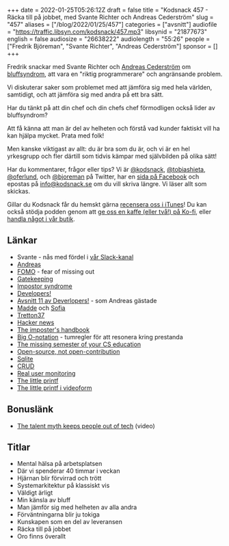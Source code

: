 +++
date = 2022-01-25T05:26:12Z
draft = false
title = "Kodsnack 457 - Räcka till på jobbet, med Svante Richter och Andreas Cederström"
slug = "457"
aliases = ["/blog/2022/01/25/457"]
categories = ["avsnitt"]
audiofile = "https://traffic.libsyn.com/kodsnack/457.mp3"
libsynid = "21877673"
english = false
audiosize = "26638222"
audiolength = "55:26"
people = ["Fredrik Björeman", "Svante Richter", "Andreas Cederström"]
sponsor = []
+++

Fredrik snackar med Svante Richter och [Andreas Cederström](https://twitter.com/andriijas) om [bluffsyndrom](https://en.wikipedia.org/wiki/Impostor_syndrome), att vara en "riktig programmerare" och angränsande problem.

Vi diskuterar saker som problemet med att jämföra sig med hela världen, samtidigt, och att jämföra sig med andra på ett bra sätt.

Har du tänkt på att din chef och din chefs chef förmodligen också lider av bluffsyndrom?

Att få känna att man är del av helheten och förstå vad kunder faktiskt vill ha kan hjälpa mycket. Prata med folk!

Men kanske viktigast av allt: du är bra som du är, och vi är en hel yrkesgrupp och fler därtill som tidvis kämpar med självbilden på olika sätt!

Har du kommentarer, frågor eller tips? Vi är [@kodsnack](https://www.twitter.com/kodsnack), [@tobiashieta](https://www.twitter.com/tobiashieta), [@oferlund](https://www.twitter.com/oferlund), och [@bjoreman](https://www.twitter.com/bjoreman) på Twitter, har en [sida på Facebook](https://www.facebook.com/kodsnack) och epostas på [info@kodsnack.se](mailto:info@kodsnack.se) om du vill skriva längre. Vi läser allt som skickas.

Gillar du Kodsnack får du hemskt gärna [recensera oss i iTunes](https://itunes.apple.com/se/podcast/kodsnack/id561631498?l=en)! Du kan också stödja podden genom att <a href="https://ko-fi.com/kodsnack" rel="payment">ge oss en kaffe (eller två!) på Ko-fi</a>, eller [handla något i vår butik](https://shop.spreadshirt.se/kodsnack/).

## Länkar ##
* Svante - nås med fördel i [vår Slack-kanal](https://join.slack.com/t/podsnack/shared_invite/zt-wh2ussm9-xFOqpvjgF16G2eDhaBy1hw)
* [Andreas](https://twitter.com/andriijas)
* [FOMO](https://en.wikipedia.org/wiki/Fear_of_missing_out) - fear of missing out
* [Gatekeeping](https://en.wikipedia.org/wiki/Gatekeeping_%28communication%29)
* [Impostor syndrome](https://en.wikipedia.org/wiki/Impostor_syndrome)
* [Developers!](https://www.developerspodcast.com/)
* [Avsnitt 11 av Deverlopers!](https://overcast.fm/+lx1a3JNi4) - som Andreas gästade 
* [Madde](https://www.linkedin.com/search/results/all/?keywords=madeleine%20sch%C3%B6nemann&origin=RICH_QUERY_SUGGESTION&position=0&searchId=6b5b8cba-7c05-41d7-bf5a-3828017ccac3&sid=~2E) och [Sofia](https://www.linkedin.com/search/results/all/?keywords=sofia%20larsson&origin=RICH_QUERY_SUGGESTION&position=0&searchId=e046178e-62d4-4ce9-927c-dd3d9cf73b89&sid=VY_)
* [Tretton37](https://tretton37.com/who-we-are)
* [Hacker news](https://news.ycombinator.com/)
* [The imposter's handbook](https://bigmachine.io/products/the-imposters-handbook/)
* [Big O-notation](https://en.wikipedia.org/wiki/Big_O_notation) - tumregler för att resonera kring prestanda
* [The missing semester of your CS education](https://missing.csail.mit.edu/)
* [Open-source, not open-contribution](https://sqlite.org/copyright.html)
* [Sqlite](https://en.wikipedia.org/wiki/SQLite)
* [CRUD](https://en.wikipedia.org/wiki/Create,_read,_update_and_delete)
* [Real user monitoring](https://en.wikipedia.org/wiki/Real_user_monitoring)
* [The little printf](https://ferd.ca/the-little-printf.html)
* [The little printf i videoform](https://www.youtube.com/watch?v=EWdqtMdcNkE)

## Bonuslänk ##
* [The talent myth keeps people out of tech](https://www.youtube.com/watch?v=hIJdFxYlEKE) (video)

## Titlar ##
* Mental hälsa på arbetsplatsen
* Där vi spenderar 40 timmar i veckan
* Hjärnan blir förvirrad och trött
* Systemarkitektur på klassiskt vis
* Väldigt ärligt
* Min känsla av bluff
* Man jämför sig med helheten av alla andra
* Förväntningarna blir ju tokiga
* Kunskapen som en del av leveransen
* Räcka till på jobbet
* Oro finns överallt